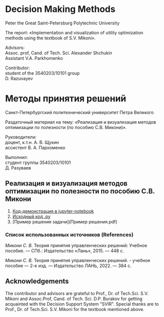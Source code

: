 # Decision Making Methods

Peter the Great Saint-Petersburg Polytechnic University

The report: «Implementation and visualization of utility optimization methods using the textbook of S.V. Mikoni».

Advisors:   
Assoc. prof, Cand. of Tech. Sci. Alexander Shchukin  
Assistant V.A. Parkhomenko  

Contributor:   
student of the 3540203/10101 group   
D. Razuvayev


# Методы принятия решений

Санкт-Петербургский политехнический университет Петра Великого

Раздаточный материал на тему: «Реализация и визуализация методов оптимизации по полезности (по пособию С.В. Микони)».

Руководители:   
доцент, к.т.н. А. В. Щукин  
ассистент В. А. Пархоменко  

Выполнил:   
студент группы 3540203/10101   
Д. Разуваев  

## Реализация и визуализация методов оптимизации по полезности по пособию С.В. Микони
1. [Код-демонстрация в jupyter-notebook](DEMO.ipynb)
2. [Исходный код .py](UtilityOptimization.py)
3. [Пример решения задачи](Пример решения.pdf)

### Список использованных источников (References)

*Микони С. В.*  Теория принятия управленческих решений: Учебное пособие. — СПб.: Издательство «Лань», 2015. — 448 с.

*Микони С. В.* Теория принятия управленческих решений. - учебное пособие — 2-е изд. — Издательство ЛАНЬ, 2022. — 384 с.

## Acknowledgements

The contributor and advisors are grateful to Prof., Dr. of Tech.Sci. S.V. Mikoni and Assoc.Prof, Cand. of Tech. Sci. D.P. Burakov for getting acquainted with the Decision Support System "SVIR". Special thanks are to Prof., Dr. of Tech.Sci. S.V. Mikoni for the textbook mentioned above. 
